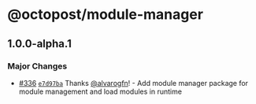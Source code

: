 # @octopost/module-manager

## 1.0.0-alpha.1

### Major Changes

- [#336](https://github.com/devhatt/octopost/pull/336) [`e7d97ba`](https://github.com/devhatt/octopost/commit/e7d97ba6a30cbd82135cbf7c174f892df6a77dd8) Thanks [@alvarogfn](https://github.com/alvarogfn)! - Add module manager package for module management and load modules in runtime
